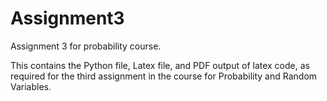 # Assignment3

Assignment 3 for probability course.

This contains the Python file, Latex file, and PDF output of latex code, as required for the third assignment in the course for Probability and Random Variables.
